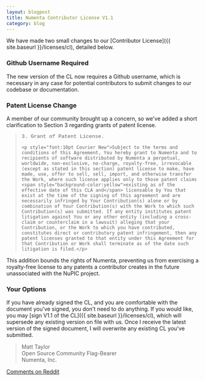 ```yaml
---
layout: blogpost
title: Numenta Contributor License V1.1
category: blog
---
```


We have made two small changes to our [Contributor License]({{ site.baseurl }}/licenses/cl), detailed below.

### Github Username Required

The new version of the CL now requires a Github username, which is necessary in any case for potential contributors to submit changes to our codebase or documentation.

### Patent License Change

A member of our community brought up a concern, so we've added a short clarification to Section 3 regarding grants of patent license. 

<blockquote>
    <p style="font:10pt Courier New">3. Grant of Patent License.</p>

    <p style="font:10pt Courier New">Subject to the terms and conditions of this Agreement, You hereby grant to Numenta and to recipients of software distributed by Numenta a perpetual, worldwide, non-exclusive, no-charge, royalty-free, irrevocable (except as stated in this section) patent license to make, have made, use, offer to sell, sell, import, and otherwise transfer the Work, where such license applies only to those patent claims <span style="background-color:yellow">existing as of the effective date of this CLA and</span> licensable by You that exist at the time of the signing of this agreement and are necessarily infringed by Your Contribution(s) alone or by combination of Your Contribution(s) with the Work to which such Contribution(s) was submitted. If any entity institutes patent litigation against You or any other entity (including a cross-claim or counterclaim in a lawsuit) alleging that your Contribution, or the Work to which you have contributed, constitutes direct or contributory patent infringement, then any patent licenses granted to that entity under this Agreement for that Contribution or Work shall terminate as of the date such litigation is filed.</p>
</blockquote>

This addition bounds the rights of Numenta, preventing us from exercising a royalty-free license to any patents a contributor creates in the future unassociated with the NuPIC project. 

### Your Options

If you have already signed the CL, and you are comfortable with the document you've signed, you don't need to do anything. If you would like, you may [sign V1.1 of the CL]({{ site.baseurl }}/licenses/cl), which will supersede any existing version on file with us. Once I receive the latest version of the signed document, I will overwrite any existing CL you've submitted.

> Matt Taylor <br/>
> Open Source Community Flag-Bearer <br/>
> Numenta, Inc.

[Comments on Reddit](http://www.reddit.com/r/opensource/comments/1lo1aw/numenta_contributor_license_v11/)
